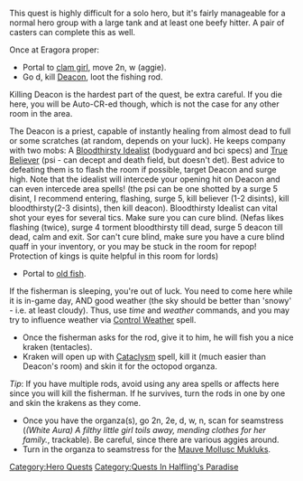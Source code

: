 This quest is highly difficult for a solo hero, but it's fairly
manageable for a normal hero group with a large tank and at least one
beefy hitter. A pair of casters can complete this as well.

Once at Eragora proper:

-   Portal to [clam girl](Clam-Digger.md "wikilink"), move 2n, w
    (aggie).
-   Go d, kill [Deacon](Deacon_(Halfling's_Paradise).md "wikilink"),
    loot the fishing rod.

Killing Deacon is the hardest part of the quest, be extra careful. If
you die here, you will be Auto-CR-ed though, which is not the case for
any other room in the area.

The Deacon is a priest, capable of instantly healing from almost dead to
full or some scratches (at random, depends on your luck). He keeps
company with two mobs: A [Bloodthirsty
Idealist](Bloodthirsty_Idealist "wikilink") (bodyguard and bci specs)
and [True Believer](True_Believer "wikilink") (psi - can decept and
death field, but doesn't det). Best advice to defeating them is to flash
the room if possible, target Deacon and surge high. Note that the
idealist will intercede your opening hit on Deacon and can even
intercede area spells! (the psi can be one shotted by a surge 5 disint,
I recommend entering, flashing, surge 5, kill believer (1-2 disints),
kill bloodthirsty(2-3 disints), then kill deacon). Bloodthirsty Idealist
can vital shot your eyes for several tics. Make sure you can cure blind.
(Nefas likes flashing (twice), surge 4 torment bloodthirsty till dead,
surge 5 deacon till dead, calm and exit. Sor can't cure blind, make sure
you have a cure blind quaff in your inventory, or you may be stuck in
the room for repop! Protection of kings is quite helpful in this room
for lords)

-   Portal to [old fish](Halfling_fisherman.md "wikilink").

If the fisherman is sleeping, you're out of luck. You need to come here
while it is in-game day, AND good weather (the sky should be better than
'snowy' - i.e. at least cloudy). Thus, use *time* and *weather*
commands, and you may try to influence weather via [Control
Weather](Control_Weather "wikilink") spell.

-   Once the fisherman asks for the rod, give it to him, he will fish
    you a nice kraken (tentacles).
-   Kraken will open up with [Cataclysm](Cataclysm "wikilink") spell,
    kill it (much easier than Deacon's room) and skin it for the octopod
    organza.

*Tip*: If you have multiple rods, avoid using any area spells or affects
here since you will kill the fisherman. If he survives, turn the rods in
one by one and skin the krakens as they come.

-   Once you have the organza(s), go 2n, 2e, d, w, n, scan for
    seamstress (*(White Aura) A filthy little girl toils away, mending
    clothes for her family.*, trackable). Be careful, since there are
    various aggies around.
-   Turn in the organza to seamstress for the [Mauve Mollusc
    Mukluks](Mauve_Mollusc_Mukluks "wikilink").

[Category:Hero Quests](Category:Hero_Quests "wikilink") [Category:Quests
In Halfling's
Paradise](Category:Quests_In_Halfling's_Paradise "wikilink")
